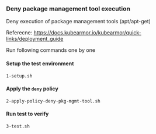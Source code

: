 ### Deny package management tool execution

Deny execution of package management tools (apt/apt-get)

Referecne: https://docs.kubearmor.io/kubearmor/quick-links/deployment_guide

Run following commands one by one 

#### Setup the test environment
```
1-setup.sh
```

#### Apply the `deny` policy
```
2-apply-policy-deny-pkg-mgmt-tool.sh
```
#### Run test to verify
```
3-test.sh
```
